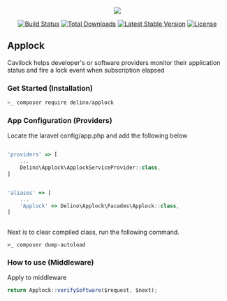 <p align="center"><img src="https://laravel.com/assets/img/components/logo-laravel.svg"></p>

<p align="center">
<a href="https://travis-ci.org/laravel/framework"><img src="https://travis-ci.org/laravel/framework.svg" alt="Build Status"></a>
<a href="https://packagist.org/packages/laravel/framework"><img src="https://poser.pugx.org/laravel/framework/d/total.svg" alt="Total Downloads"></a>
<a href="https://packagist.org/packages/laravel/framework"><img src="https://poser.pugx.org/laravel/framework/v/stable.svg" alt="Latest Stable Version"></a>
<a href="https://packagist.org/packages/laravel/framework"><img src="https://poser.pugx.org/laravel/framework/license.svg" alt="License"></a>
</p>

## Applock
Cavilock helps developer's or software providers monitor their application status and fire a lock event when subscription elapsed

### Get Started (Installation)
```javascript
>_ composer require delino/applock
```

### App Configuration (Providers)
Locate the laravel config/app.php and add the following below
```javascript

'providers' => [
	...
	Delino\Applock\ApplockServiceProvider::class,
]


'aliases' => [
	...
	'Applock' => Delino\Applock\Facades\Applock::class,
]
	
```

Next is to clear compiled class, run the following command.
``` 
>_ composer dump-autoload
```

### How to use (Middleware)
Apply to middleware
```javascript
return Applock::verifySoftware($request, $next);
```
